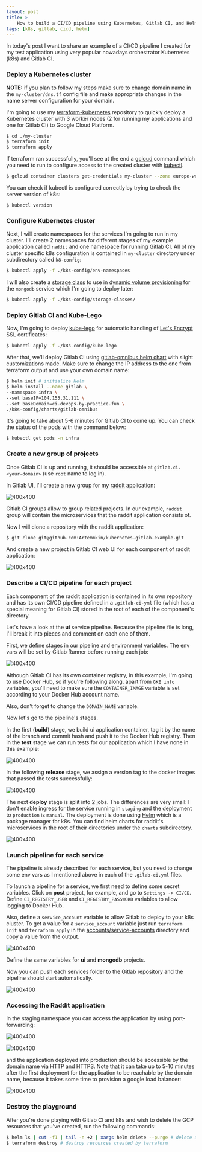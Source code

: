 ```yaml
---
layout: post
title: >
    How to build a CI/CD pipeline using Kubernetes, Gitlab CI, and Helm.
tags: [k8s, gitlab, cicd, helm]
---
```

In today's post I want to share an example of a CI/CD pipeline I created for my test application using very popular nowadays orchestrator Kubernetes (k8s) and Gitlab CI.

### Deploy a Kubernetes cluster
**NOTE:** if you plan to follow my steps make sure to change domain name in the `my-cluster/dns.tf` config file and make appropriate changes in the name server configuration for your domain.

I'm going to use my [terraform-kubernetes](https://github.com/Artemmkin/terraform-kubernetes) repository to quickly deploy a Kubernetes cluster with 3 worker nodes (2 for running my applications and one for Gitlab CI) to Google Cloud Platform.

```bash
$ cd ./my-cluster
$ terraform init
$ terraform apply
```
<!--break-->
If terraform ran successfully, you'll see at the end a [gcloud](https://cloud.google.com/sdk/gcloud/) command which you need to run to configure access to the created cluster with [kubectl](https://kubernetes.io/docs/reference/kubectl/overview/).

```bash
$ gcloud container clusters get-credentials my-cluster --zone europe-west1-b --project example-123456
```


You can check if kubectl is configured correctly by trying to check the server version of k8s:

```bash
$ kubectl version
```

### Configure Kubernetes cluster

Next, I will create namespaces for the services I'm going to run in my cluster. I'll create 2 namespaces for different stages of my example application called `raddit` and one namespace for running Gitlab CI. All of my cluster specific k8s configuration is contained in `my-cluster` directory under subdirectory called `k8-config`:

```bash
$ kubectl apply -f ./k8s-config/env-namespaces
```

I will also create a [storage class](https://kubernetes.io/docs/concepts/storage/storage-classes/) to use in [dynamic volume provisioning](https://kubernetes.io/docs/concepts/storage/dynamic-provisioning/) for the `mongodb` service which I'm going to deploy later:

```bash
$ kubectl apply -f ./k8s-config/storage-classes/
```

### Deploy Gitlab CI and Kube-Lego

Now, I'm going to deploy [kube-lego](https://github.com/jetstack/kube-lego) for automatic handling of [Let's Encrypt](https://letsencrypt.org/) SSL certificates:

```bash
$ kubectl apply -f ./k8s-config/kube-lego
```

After that, we'll deploy Gitlab CI using [gitlab-omnibus helm chart](https://docs.gitlab.com/ce/install/kubernetes/gitlab_omnibus.html) with slight customizations made. Make sure to change the IP address to the one from terraform output and use your own domain name:

```bash
$ helm init # initialize Helm
$ helm install --name gitlab \
--namespace infra \
--set baseIP=104.155.31.111 \
--set baseDomain=ci.devops-by-practice.fun \
./k8s-config/charts/gitlab-omnibus
```
It's going to take about 5-6 minutes for Gitlab CI to come up. You can check the status of the pods with the command below:
```bash
$ kubectl get pods -n infra
```

### Create a new group of projects

Once Gitlab CI is up and running, it should be accessible at `gitlab.ci.<your-domain>` (use `root` name to log in).

In Gitlab UI, I'll create a new group for my [raddit](https://github.com/Artemmkin/kubernetes-gitlab-example) application:

![400x400](/public/img/k8s-gitlab/grou.png)

Gitlab CI groups allow to group related projects. In our example, `raddit` group will contain the microservices that the raddit application consists of.


Now I will clone a repository with the raddit application:
```bash
$ git clone git@github.com:Artemmkin/kubernetes-gitlab-example.git
```
And create a new project in Gitlab CI web UI for each component of raddit application:

![400x400](/public/img/k8s-gitlab/prjcts.png)


### Describe a CI/CD pipeline for each project

Each component of the raddit application is contained in its own repository and has its own CI/CD pipeline defined in a `.gitlab-ci-yml` file (which has a special meaning for Gitlab CI) stored in the root of each of the component's directory.

Let's have a look at the **ui** service pipeline. Because the pipeline file is long, I'll break it into pieces and comment on each one of them.

First, we define stages in our pipeline and environment variables. The env vars will be set by Gitlab Runner before running each job:

![400x400](/public/img/k8s-gitlab/pipe-ui1.png)

Although Gitlab CI has its own container registry, in this example, I'm going to use Docker Hub, so if you're following along, apart from `GKE info` variables, you'll need to make sure the `CONTAINER_IMAGE` variable is set according to your Docker Hub account name.

Also, don't forget to change the `DOMAIN_NAME` variable.


Now let's go to the pipeline's stages.

In the first (**build**) stage, we build ui application container, tag it by the name of the branch and commit hash and push it to the Docker Hub registry. Then in the **test** stage we can run tests for our application which I have none in this example:

![400x400](/public/img/k8s-gitlab/pipe-ui2.png)

In the following **release** stage, we assign a version tag to the docker images that passed the tests successfully:

![400x400](/public/img/k8s-gitlab/pipe-ui3.png)

The next **deploy** stage is split into 2 jobs. The differences are very small: I don't enable ingress for the service running in `staging` and the deployment to `production` is `manual`. The deployment is done using [Helm](https://helm.sh/) which is a package manager for k8s. You can find helm charts for raddit's microservices in the root of their directories under the `charts` subdirectory.

![400x400](/public/img/k8s-gitlab/pipe-ui4.png)

### Launch pipeline for each service

The pipeline is already described for each service, but you need to change some env vars as I mentioned above in each of the `.gilab-ci.yml` files.

To launch a pipeline for a service, we first need to define some secret variables. Click on **post** project, for example, and go to `Settings -> CI/CD`. Define `CI_REGISTRY_USER` and `CI_REGISTRY_PASSWORD` variables to allow logging to Docker Hub.

Also, define a `service_account` variable to allow Gitlab to deploy to your k8s cluster. To get a value for a `service_account` variable just run `terraform init` and `terraform apply` in the [accounts/service-accounts](https://github.com/Artemmkin/terraform-kubernetes/tree/master/accounts/service-accounts) directory and copy a value from the output.

![400x400](/public/img/k8s-gitlab/secrets.png)

Define the same variables for **ui** and **mongodb** projects.

Now you can push each services folder to the Gitlab repository and the pipeline should start automatically.

![400x400](/public/img/k8s-gitlab/pipeline.png)

### Accessing the Raddit application

In the staging namespace you can access the application by using port-forwarding:

![400x400](/public/img/k8s-gitlab/pf.png)


![400x400](/public/img/k8s-gitlab/staging.png)

and the application deployed into production should be accessible by the domain name via HTTP and HTTPS. Note that it can take up to 5-10 minutes after the first deployment for the application to be reachable by the domain name, because it takes some time to provision a google load balancer:

![400x400](/public/img/k8s-gitlab/prod.png)

### Destroy the playground

After you're done playing with Gitlab CI and k8s and wish to delete the GCP resources that you've created, run the following commands:

```bash
$ helm ls | cut -f1 | tail -n +2 | xargs helm delete --purge # delete all the deployed charts
$ terraform destroy # destroy resources created by terraform
```
